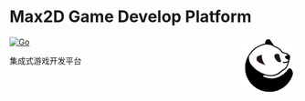 # Max2D Game Develop Platform

<img align="right" width="100px" src="./logo.png">

[![Go](https://github.com/max2dgame/game-develop-platform/actions/workflows/go.yml/badge.svg?branch=main)](https://github.com/max2dgame/game-develop-platform/actions/workflows/go.yml)

集成式游戏开发平台

